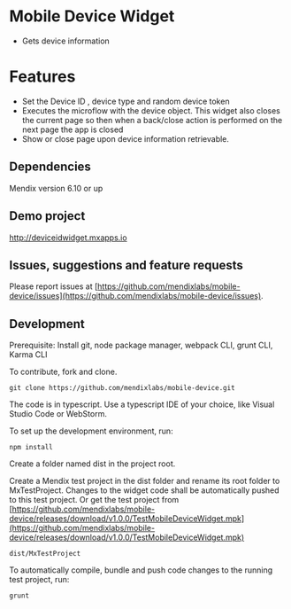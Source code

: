 # Mobile Device Widget
* Gets device information

# Features
* Set the Device ID , device type and random device token
* Executes the microflow with the device object. This widget also closes the current page so then when a back/close action is performed on the next page the app is closed
* Show or close page upon device information retrievable.

## Dependencies
Mendix version 6.10 or up

## Demo project
http://deviceidwidget.mxapps.io

## Issues, suggestions and feature requests
Please report issues at [https://github.com/mendixlabs/mobile-device/issues](https://github.com/mendixlabs/mobile-device/issues).


## Development
Prerequisite: Install git, node package manager, webpack CLI, grunt CLI, Karma CLI

To contribute, fork and clone.

    git clone https://github.com/mendixlabs/mobile-device.git

The code is in typescript. Use a typescript IDE of your choice, like Visual Studio Code or WebStorm.

To set up the development environment, run:

    npm install

Create a folder named dist in the project root.

Create a Mendix test project in the dist folder and rename its root folder to MxTestProject. Changes to the widget code shall be automatically pushed to this test project. Or get the test project from [https://github.com/mendixlabs/mobile-device/releases/download/v1.0.0/TestMobileDeviceWidget.mpk](https://github.com/mendixlabs/mobile-device/releases/download/v1.0.0/TestMobileDeviceWidget.mpk)

    dist/MxTestProject

To automatically compile, bundle and push code changes to the running test project, run:

    grunt
